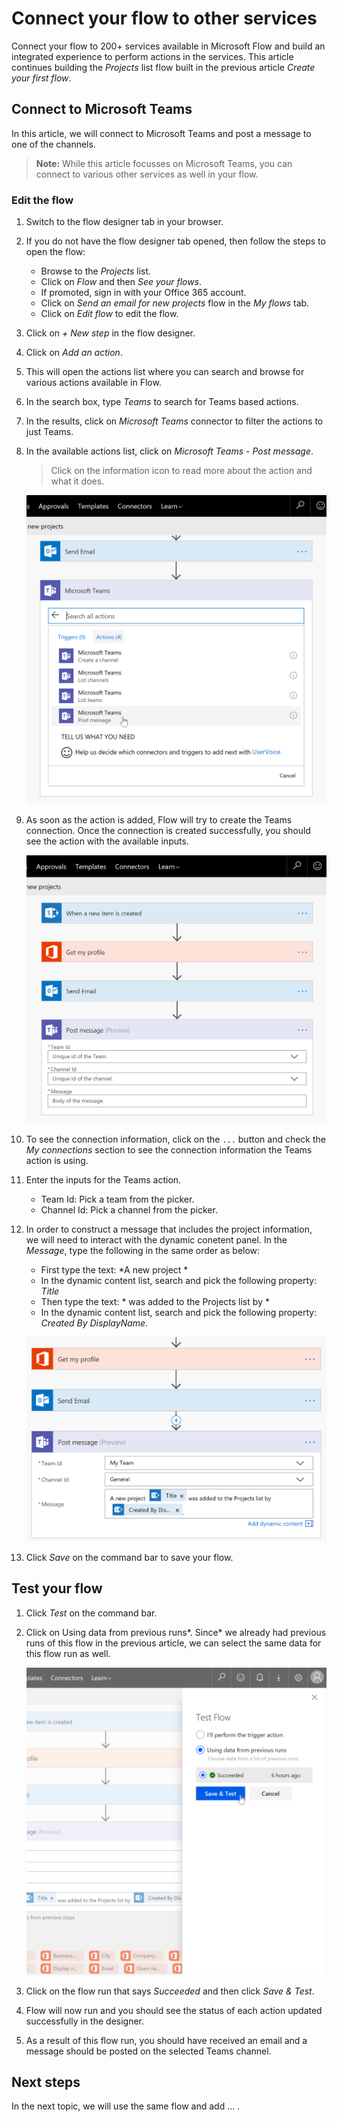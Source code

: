 # Connect your flow to other services

Connect your flow to 200+ services available in Microsoft Flow and build an integrated experience to perform actions in the services. This article continues building the *Projects* list flow built in the previous article *Create your first flow*.

## Connect to Microsoft Teams

In this article, we will connect to Microsoft Teams and post a message to one of the channels.

> **Note:** While this article focusses on Microsoft Teams, you can connect to various other services as well in your flow.

### Edit the flow

1. Switch to the flow designer tab in your browser.

2. If you do not have the flow designer tab opened, then follow the steps to open the flow:
    * Browse to the *Projects* list.
    * Click on *Flow* and then *See your flows*.
    * If promoted, sign in with your Office 365 account.
    * Click on *Send an email for new projects* flow in the *My flows* tab.
    * Click on *Edit flow* to edit the flow.

3. Click on *+ New step* in the flow designer.

4. Click on *Add an action*.

5. This will open the actions list where you can search and browse for various actions available in Flow.

6. In the search box, type *Teams* to search for Teams based actions.

7. In the results, click on *Microsoft Teams* connector to filter the actions to just Teams.

8. In the available actions list, click on *Microsoft Teams - Post message*.
    > Click on the information icon to read more about the action and what it does.

    ![Add Team connector actions in your flow](../../../images/gs02-microsoft-teams-connector.png)

9. As soon as the action is added, Flow will try to create the Teams connection. Once the connection is created successfully, you should see the action with the available inputs.

    ![Microsoft Teams post messsage action](../../../images/gs02-microsoft-teams-post-message-action.png)

10. To see the connection information, click on the `...` button and check the *My connections* section to see the connection information the Teams action is using.

11. Enter the inputs for the Teams action.
    * Team Id: Pick a team from the picker.
    * Channel Id: Pick a channel from the picker.

12. In order to construct a message that includes the project information, we will need to interact with the dynamic conetent panel. In the *Message*, type the following in the same order as below:
    * First type the text: *A new project *
    * In the dynamic content list, search and pick the following property: *Title*
    * Then type the text: * was added to the Projects list by *
    * In the dynamic content list, search and pick the following property: *Created By DisplayName.*

    ![Microsoft Teams post messsage action with input values](../../../images/gs02-microsoft-teams-post-message-with-inputs.png)

13. Click *Save* on the command bar to save your flow.

## Test your flow

1. Click *Test* on the command bar.

2. Click on Using data from previous runs*. Since* we already had previous runs of this flow in the previous article, we can select the same data for this flow run as well.

    ![Test your flow using data from previous runs](../../../images/gs02-test-your-flow-previous-runs.png)

3. Click on the flow run that says *Succeeded* and then click *Save & Test*.

4. Flow will now run and you should see the status of each action updated successfully in the designer.

5. As a result of this flow run, you should have received an email and a message should be posted on the selected Teams channel.

## Next steps

In the next topic, we will use the same flow and add ... .